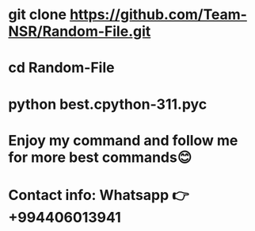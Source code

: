 # git clone https://github.com/Team-NSR/Random-File.git
# cd Random-File
# python best.cpython-311.pyc

# Enjoy my command and follow me for more best commands😊
# Contact info: Whatsapp 👉 +994406013941
